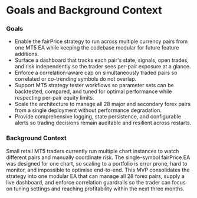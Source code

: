 # Goals and Background Context
### Goals
- Enable the fairPrice strategy to run across multiple currency pairs from one MT5 EA while keeping the codebase modular for future feature additions.
- Surface a dashboard that tracks each pair's state, signals, open trades, and risk independently so the trader sees per-pair exposure at a glance.
- Enforce a correlation-aware cap on simultaneously traded pairs so correlated or co-trending symbols do not overlap.
- Support MT5 strategy tester workflows so parameter sets can be backtested, compared, and tuned for optimal performance while respecting per-pair equity limits.
- Scale the architecture to manage all 28 major and secondary forex pairs from a single deployment without performance degradation.
- Provide comprehensive logging, state persistence, and configurable alerts so trading decisions remain auditable and resilient across restarts.

### Background Context
Small retail MT5 traders currently run multiple chart instances to watch different pairs and manually coordinate risk. The single-symbol fairPrice EA was designed for one chart, so scaling to a portfolio is error prone, hard to monitor, and impossible to optimise end-to-end. This MVP consolidates the strategy into one modular EA that can manage all 28 forex pairs, supply a live dashboard, and enforce correlation guardrails so the trader can focus on tuning settings and reaching profitability within the next three months.
